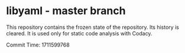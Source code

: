 # libyaml - master branch

This repository contains the frozen state of the repository.
Its history is cleared. It is used only for static code
analysis with Codacy.

Commit Time: 1711599768
